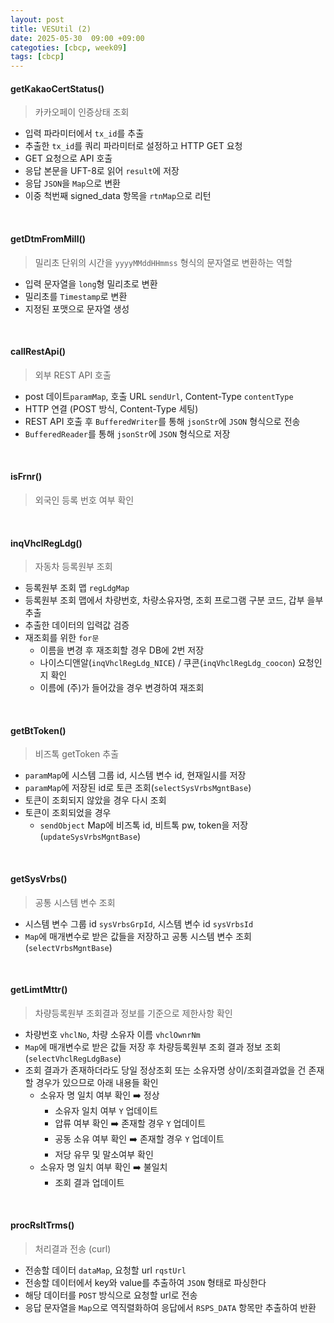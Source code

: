 ```yaml
---
layout: post
title: VESUtil (2)
date: 2025-05-30  09:00 +09:00
categoties: [cbcp, week09]
tags: [cbcp]
---
```


#### getKakaoCertStatus()

> 카카오페이 인증상태 조회

- 입력 파라미터에서 `tx_id`를 추출
- 추출한 `tx_id`를 쿼리 파라미터로 설정하고 HTTP GET 요청
- GET 요청으로 API 호출
- 응답 본문을 UFT-8로 읽어 `result`에 저장
- 응답 `JSON`을 `Map`으로 변환
- 이중 척번째 signed_data 항목을 `rtnMap`으로 리턴

<br>

#### getDtmFromMill()

> 밀리초 단위의 시간을 `yyyyMMddHHmmss` 형식의 문자열로 변환하는 역할

- 입력 문자열을 `long`형 밀리초로 변환
- 밀리초를 `Timestamp`로 변환
- 지정된 포맷으로 문자열 생성

<br>

#### callRestApi()

> 외부 REST API 호출

- post 데이트`paramMap`, 호출 URL `sendUrl`, Content-Type `contentType`
- HTTP 연결 (POST 방식, Content-Type 세팅)
- REST API 호출 후 `BufferedWriter`를 통해 `jsonStr`에 `JSON` 형식으로 전송
- `BufferedReader`를 통해 `jsonStr`에 `JSON` 형식으로 저장

<br>

#### isFrnr()

> 외국인 등록 번호 여부 확인

<br>

#### inqVhclRegLdg()

> 자동차 등록원부 조회

- 등록원부 조회 맵 `regLdgMap`
- 등록원부 조회 맵에서 차량번호, 차량소유자명, 조회 프로그램 구분 코드, 갑부 을부 추출
- 추출한 데이터의 입력값 검증
- 재조회를 위한 `for문`
  - 이름을 변경 후 재조회할 경우 DB에 2번 저장
  - 나이스디앤알(`inqVhclRegLdg_NICE`) / 쿠콘(`inqVhclRegLdg_coocon`) 요청인지 확인
  - 이름에 (주)가 들어갔을 경우 변경하여 재조회

<br>

#### getBtToken()

> 비즈톡 getToken 추출

- `paramMap`에 시스템 그룹 id, 시스템 변수 id, 현재일시를 저장
- `paramMap`에 저장된 id로 토큰 조회(`selectSysVrbsMgntBase`)
- 토큰이 조회되지 않았을 경우 다시 조회
- 토큰이 조회되었을 경우
  - `sendObject` Map에 비즈톡 id, 비트톡 pw, token을 저장(`updateSysVrbsMgntBase`) 

<br>

#### getSysVrbs()

> 공통 시스템 변수 조회

- 시스템 변수 그룹 id `sysVrbsGrpId`, 시스템 변수 id `sysVrbsId`
- `Map`에 매개변수로 받은 값들을 저장하고 공통 시스템 변수 조회(`selectVrbsMgntBase`)

<br>

#### getLimtMttr()

> 차량등록원부 조회결과 정보를 기준으로 제한사항 확인

- 차량번호 `vhclNo`, 차량 소유자 이름 `vhclOwnrNm`
- `Map`에 매개변수로 받은 값들 저장 후 차량등록원부 조회 결과 정보 조회(`selectVhclRegLdgBase`)
- 조회 결과가 존재하더라도 당일 정상조회 또는 소유자명 상이/조회결과없을 건 존재할 경우가 있으므로 아래 내용들 확인
  - 소유자 명 일치 여부 확인 ➡️ 정상
    - 소유자 일치 여부 `Y` 업데이트
    - 압류 여부 확인 ➡️ 존재할 경우 `Y` 업데이트
    - 공동 소유 여부 확인 ➡️ 존재할 경우 `Y` 업데이트
    - 저당 유무 및 말소여부 확인
  - 소유자 명 일치 여부 확인 ➡️ 불일치
    - 조회 결과 업데이트

<br>

#### procRsltTrms()

> 처리결과 전송 (curl)

- 전송할 데이터 `dataMap`, 요청할 url `rqstUrl`
- 전송할 데이터에서 key와 value를 추출하여 `JSON` 형태로 파싱한다
- 해당 데이터를 `POST` 방식으로 요청할 url로 전송
- 응답 문자열을 `Map`으로 역직렬화하여 응답에서 `RSPS_DATA` 항목만 추출하여 반환

<br>

#### 